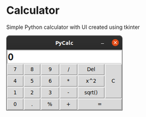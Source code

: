 # Calculator

Simple Python calculator with UI created using tkinter

![](https://raw.githubusercontent.com/TheZodiaCC/Calculator/master/calc.png)
